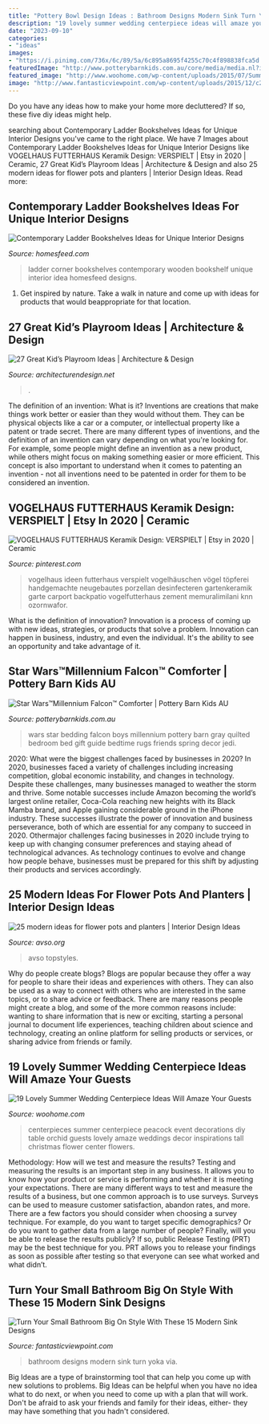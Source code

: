 ```yaml
---
title: "Pottery Bowl Design Ideas : Bathroom Designs Modern Sink Turn Yoka Via"
description: "19 lovely summer wedding centerpiece ideas will amaze your guests"
date: "2023-09-10"
categories:
- "ideas"
images:
- "https://i.pinimg.com/736x/6c/89/5a/6c895a8695f4255c70c4f898838fca5d.jpg"
featuredImage: "http://www.potterybarnkids.com.au/core/media/media.nl?id=14031165&amp;c=3572911&amp;h=d1f16f7cedfc99815c8f&amp;resizeid=7&amp;resizeh=1200&amp;resizew=1200"
featured_image: "http://www.woohome.com/wp-content/uploads/2015/07/Summer-Wedding-Centerpiece-Ideas-Woohome-14.jpg"
image: "http://www.fantasticviewpoint.com/wp-content/uploads/2015/12/c25cd0782d0cbf803227e8d901648903.jpg"
---
```



Do you have any ideas how to make your home more decluttered? If so, these five diy ideas might help.

	

		
searching about Contemporary Ladder Bookshelves Ideas for Unique Interior Designs you've came to the right place. We have 7 Images about Contemporary Ladder Bookshelves Ideas for Unique Interior Designs like VOGELHAUS FUTTERHAUS Keramik Design: VERSPIELT | Etsy in 2020 | Ceramic, 27 Great Kid’s Playroom Ideas | Architecture &amp; Design and also 25 modern ideas for flower pots and planters | Interior Design Ideas. Read more:
		
    
## Contemporary Ladder Bookshelves Ideas For Unique Interior Designs

<img loading=lazy src="https://homesfeed.com/wp-content/uploads/2015/11/gorgeous-corner-furnished-modern-ladder-bookshelf-idea-with-creamy-painted-wall-and-pottery-decoration-on-wooden-floor.jpg" onerror="this.onerror=null;this.src='https://tse1.mm.bing.net/th?id=OIP.nqfm0QaqFwasi5NCsV8O6wHaKH&amp;pid=15.1';" alt="Contemporary Ladder Bookshelves Ideas for Unique Interior Designs">

_Source: homesfeed.com_

>ladder corner bookshelves contemporary wooden bookshelf unique interior idea homesfeed designs. 

	

1. Get inspired by nature. Take a walk in nature and come up with ideas for products that would beappropriate for that location.

    
## 27 Great Kid’s Playroom Ideas | Architecture &amp; Design

<img loading=lazy src="https://cdn.architecturendesign.net/wp-content/uploads/2014/09/71.jpeg" onerror="this.onerror=null;this.src='https://tse4.mm.bing.net/th?id=OIP.UG0fjGM6x3Kb6zP7hu8iMwHaE7&amp;pid=15.1';" alt="27 Great Kid’s Playroom Ideas | Architecture &amp; Design">

_Source: architecturendesign.net_

>. 

	

The definition of an invention: What is it?
Inventions are creations that make things work better or easier than they would without them. They can be physical objects like a car or a computer, or intellectual property like a patent or trade secret. There are many different types of inventions, and the definition of an invention can vary depending on what you're looking for. For example, some people might define an invention as a new product, while others might focus on making something easier or more efficient. This concept is also important to understand when it comes to patenting an invention - not all inventions need to be patented in order for them to be considered an invention.

    
## VOGELHAUS FUTTERHAUS Keramik Design: VERSPIELT | Etsy In 2020 | Ceramic

<img loading=lazy src="https://i.pinimg.com/736x/6c/89/5a/6c895a8695f4255c70c4f898838fca5d.jpg" onerror="this.onerror=null;this.src='https://tse4.mm.bing.net/th?id=OIP.-nxtbPEp-ILGldgPIAzdbgHaJ3&amp;pid=15.1';" alt="VOGELHAUS FUTTERHAUS Keramik Design: VERSPIELT | Etsy in 2020 | Ceramic">

_Source: pinterest.com_

>vogelhaus ideen futterhaus verspielt vogelhäuschen vögel töpferei handgemachte neugebautes porzellan desinfecteren gartenkeramik garte carport backpatio vogelfutterhaus zement memuralimilani knn ozornwafor. 

	

What is the definition of innovation?
Innovation is a process of coming up with new ideas, strategies, or products that solve a problem. Innovation can happen in business, industry, and even the individual. It's the ability to see an opportunity and take advantage of it.

    
## Star Wars™Millennium Falcon™ Comforter | Pottery Barn Kids AU

<img loading=lazy src="http://www.potterybarnkids.com.au/core/media/media.nl?id=14031165&amp;c=3572911&amp;h=d1f16f7cedfc99815c8f&amp;resizeid=7&amp;resizeh=1200&amp;resizew=1200" onerror="this.onerror=null;this.src='https://tse1.mm.bing.net/th?id=OIP.LigqVLPsBpwzpxchfAW2YgHaGi&amp;pid=15.1';" alt="Star Wars™Millennium Falcon™ Comforter | Pottery Barn Kids AU">

_Source: potterybarnkids.com.au_

>wars star bedding falcon boys millennium pottery barn gray quilted bedroom bed gift guide bedtime rugs friends spring decor jedi. 

	

2020: What were the biggest challenges faced by businesses in 2020?
In 2020, businesses faced a variety of challenges including increasing competition, global economic instability, and changes in technology. Despite these challenges, many businesses managed to weather the storm and thrive. Some notable successes include Amazon becoming the world’s largest online retailer, Coca-Cola reaching new heights with its Black Mamba brand, and Apple gaining considerable ground in the iPhone industry.
These successes illustrate the power of innovation and business perseverance, both of which are essential for any company to succeed in 2020. Othermajor challenges facing businesses in 2020 include trying to keep up with changing consumer preferences and staying ahead of technological advances. As technology continues to evolve and change how people behave, businesses must be prepared for this shift by adjusting their products and services accordingly.

    
## 25 Modern Ideas For Flower Pots And Planters | Interior Design Ideas

<img loading=lazy src="https://www.avso.org/wp-content/uploads/2014/11/25-modern-ideas-for-flower-pots-and-planters-1415188152.jpg" onerror="this.onerror=null;this.src='https://tse1.mm.bing.net/th?id=OIP.sYVxYWirVQSyrl8o7LZKMQHaJ3&amp;pid=15.1';" alt="25 modern ideas for flower pots and planters | Interior Design Ideas">

_Source: avso.org_

>avso topstyles. 

	

Why do people create blogs?
Blogs are popular because they offer a way for people to share their ideas and experiences with others. They can also be used as a way to connect with others who are interested in the same topics, or to share advice or feedback. There are many reasons people might create a blog, and some of the more common reasons include: wanting to share information that is new or exciting, starting a personal journal to document life experiences, teaching children about science and technology, creating an online platform for selling products or services, or sharing advice from friends or family.

    
## 19 Lovely Summer Wedding Centerpiece Ideas Will Amaze Your Guests

<img loading=lazy src="http://www.woohome.com/wp-content/uploads/2015/07/Summer-Wedding-Centerpiece-Ideas-Woohome-14.jpg" onerror="this.onerror=null;this.src='https://tse4.mm.bing.net/th?id=OIP.8WBAERcL6RrN4PWSyI59NQHaLH&amp;pid=15.1';" alt="19 Lovely Summer Wedding Centerpiece Ideas Will Amaze Your Guests">

_Source: woohome.com_

>centerpieces summer centerpiece peacock event decorations diy table orchid guests lovely amaze weddings decor inspirations tall christmas flower center flowers. 

	

Methodology: How will we test and measure the results?
Testing and measuring the results is an important step in any business. It allows you to know how your product or service is performing and whether it is meeting your expectations. There are many different ways to test and measure the results of a business, but one common approach is to use surveys. Surveys can be used to measure customer satisfaction, abandon rates, and more.
There are a few factors you should consider when choosing a survey technique. For example, do you want to target specific demographics? Or do you want to gather data from a large number of people? Finally, will you be able to release the results publicly? If so, public Release Testing (PRT) may be the best technique for you. PRT allows you to release your findings as soon as possible after testing so that everyone can see what worked and what didn’t.

    
## Turn Your Small Bathroom Big On Style With These 15 Modern Sink Designs

<img loading=lazy src="http://www.fantasticviewpoint.com/wp-content/uploads/2015/12/c25cd0782d0cbf803227e8d901648903.jpg" onerror="this.onerror=null;this.src='https://tse2.mm.bing.net/th?id=OIP.UIMLZH0dPfRsX8SzeYhiyQHaLW&amp;pid=15.1';" alt="Turn Your Small Bathroom Big On Style With These 15 Modern Sink Designs">

_Source: fantasticviewpoint.com_

>bathroom designs modern sink turn yoka via. 

	

Big Ideas are a type of brainstorming tool that can help you come up with new solutions to problems. Big Ideas can be helpful when you have no idea what to do next, or when you need to come up with a plan that will work. Don't be afraid to ask your friends and family for their ideas, either- they may have something that you hadn't considered.

